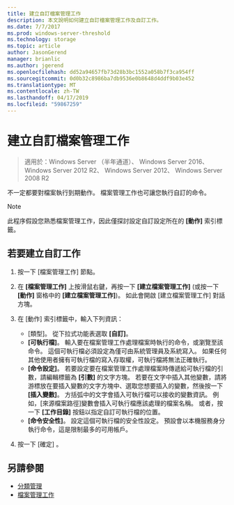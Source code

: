 ```yaml
---
title: 建立自訂檔案管理工作
description: 本文說明如何建立自訂檔案管理工作及自訂工作。
ms.date: 7/7/2017
ms.prod: windows-server-threshold
ms.technology: storage
ms.topic: article
author: JasonGerend
manager: brianlic
ms.author: jgerend
ms.openlocfilehash: dd52a94657fb73d28b3bc1552a058b7f3ca954ff
ms.sourcegitcommit: 0d0b32c8986ba7db9536e0b8648d4ddf9b03e452
ms.translationtype: MT
ms.contentlocale: zh-TW
ms.lasthandoff: 04/17/2019
ms.locfileid: "59867259"
---
```

# <a name="create-a-custom-file-management-task"></a>建立自訂檔案管理工作

> 適用於：Windows Server （半年通道）、 Windows Server 2016、 Windows Server 2012 R2、 Windows Server 2012、 Windows Server 2008 R2

不一定都要對檔案執行到期動作。 檔案管理工作也可讓您執行自訂的命令。

> [!Note]
> 此程序假設您熟悉檔案管理工作，因此僅探討設定自訂設定所在的 **\[動作\]** 索引標籤。

## <a name="to-create-a-custom-task"></a>若要建立自訂工作

1.  按一下 [檔案管理工作] 節點。

2.  在 **\[檔案管理工作\]** 上按滑鼠右鍵，再按一下 **\[建立檔案管理工作\]** (或按一下 **\[動作\]** 窗格中的 **\[建立檔案管理工作\]**)。 如此會開啟 [建立檔案管理工作] 對話方塊。

3.  在 [動作] 索引標籤中，輸入下列資訊：

    -   [類型]。 從下拉式功能表選取 **\[自訂\]**。
    -   **\[可執行檔\]**。 輸入要在檔案管理工作處理檔案時執行的命令，或瀏覽至該命令。 這個可執行檔必須設定為僅可由系統管理員及系統寫入。 如果任何其他使用者擁有可執行檔的寫入存取權，可執行檔將無法正確執行。
    -   **\[命令設定\]**。 若要設定要在檔案管理工作處理檔案時傳遞給可執行檔的引數，請編輯標籤為 **\[引數\]** 的文字方塊。 若要在文字中插入其他變數，請將游標放在要插入變數的文字方塊中、選取您想要插入的變數，然後按一下 **\[插入變數\]**。 方括弧中的文字會插入可執行檔可以接收的變數資訊。 例如，\[來源檔案路徑\]變數會插入可執行檔應該處理的檔案名稱。 或者，按一下 **\[工作目錄\]** 按鈕以指定自訂可執行檔的位置。
    -   **\[命令安全性\]**。 設定這個可執行檔的安全性設定。 預設會以本機服務身分執行命令，這是限制最多的可用帳戶。

4.  按一下 [確定] 。

## <a name="see-also"></a>另請參閱

-   [分類管理](classification-management.md)
-   [檔案管理工作](file-management-tasks.md)